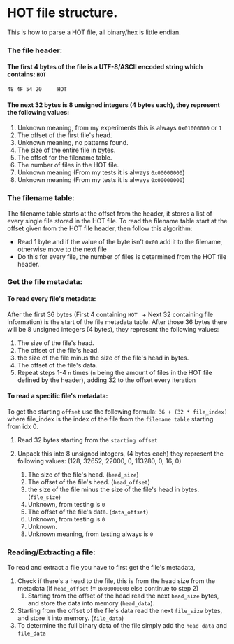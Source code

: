 # HOT file structure.
This is how to parse a HOT file, all binary/hex is little endian.

### The file header:
#### The first 4 bytes of the file is a UTF-8/ASCII encoded string which contains: `HOT `
```
48 4F 54 20     HOT  
```
#### The next 32 bytes is 8 unsigned integers (4 bytes each), they represent the following values:
1. Unknown meaning, from my experiments this is always `0x01000000` or `1`
2. The offset of the first file's head.
3. Unknown meaning, no patterns found.
4. The size of the entire file in bytes.
5. The offset for the filename table.
6. The number of files in the HOT file.
7. Unknown meaning (From my tests it is always `0x00000000`)
8. Unknown meaning (From my tests it is always `0x00000000`)

### The filename table:
The filename table starts at the offset from the header, it stores a list of every single file stored in the HOT file.
To read the filename table start at the offset given from the HOT file header, then follow this algorithm:
* Read 1 byte and if the value of the byte isn't `0x00` add it to the filename, otherwise move to the next file
* Do this for every file, the number of files is determined from the HOT file header.

### Get the file metadata:
#### To read every file's metadata:
After the first 36 bytes (First 4 containing `HOT ` + Next 32 containing file information) is the start of the file metadata table.
After those 36 bytes there will be 8 unsigned integers (4 bytes), they represent the following values:
1. The size of the file's head.
2. The offset of the file's head.
3. the size of the file minus the size of the file's head in bytes.
4. The offset of the file's data.
5. Repeat steps 1-4 `n` times (`n` being the amount of files in the HOT file defined by the header), adding 32 to the offset every iteration 

#### To read a specific file's metadata:
To get the starting `offset` use the following formula: `36 + (32 * file_index)` where file_index is the index of the file from the `filename table` starting from idx 0.
1. Read 32 bytes starting from the `starting offset`
2. Unpack this into 8 unsigned integers, (4 bytes each) they represent the following values:
(128, 32652, 22000, 0, 113280, 0, 16, 0)

   1. The size of the file's head. (`head_size`)
   2. The offset of the file's head. (`head_offset`)
   3. the size of the file minus the size of the file's head in bytes. (`file_size`)
   4. Unknown, from testing is `0`
   5. The offset of the file's data. (`data_offset`)
   6. Unknown, from testing is `0`
   7. Unknown.
   8. Unknown meaning, from testing always is `0`


### Reading/Extracting a file:
To read and extract a file you have to first get the file's metadata,
1. Check if there's a head to the file, this is from the head size from the metadata (if `head_offset` != `0x00000000` else continue to step 2)
    1. Starting from the offset of the head read the next `head_size` bytes, and store the data into memory (`head_data`).
2. Starting from the offset of the file's data read the next `file_size` bytes, and store it into memory. (`file_data`)
3. To determine the full binary data of the file simply add the `head_data` and `file_data`